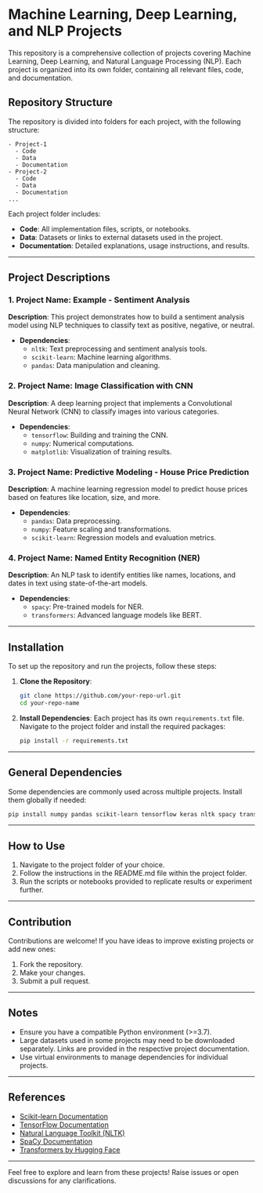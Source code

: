 # Machine Learning, Deep Learning, and NLP Projects

This repository is a comprehensive collection of projects covering Machine Learning, Deep Learning, and Natural Language Processing (NLP). Each project is organized into its own folder, containing all relevant files, code, and documentation.

## Repository Structure

The repository is divided into folders for each project, with the following structure:

```
- Project-1
  - Code
  - Data
  - Documentation
- Project-2
  - Code
  - Data
  - Documentation
...
```

Each project folder includes:
- **Code**: All implementation files, scripts, or notebooks.
- **Data**: Datasets or links to external datasets used in the project.
- **Documentation**: Detailed explanations, usage instructions, and results.

---

## Project Descriptions

### 1. **Project Name: Example - Sentiment Analysis**
**Description**: This project demonstrates how to build a sentiment analysis model using NLP techniques to classify text as positive, negative, or neutral.

- **Dependencies**:
  - `nltk`: Text preprocessing and sentiment analysis tools.
  - `scikit-learn`: Machine learning algorithms.
  - `pandas`: Data manipulation and cleaning.

### 2. **Project Name: Image Classification with CNN**
**Description**: A deep learning project that implements a Convolutional Neural Network (CNN) to classify images into various categories.

- **Dependencies**:
  - `tensorflow`: Building and training the CNN.
  - `numpy`: Numerical computations.
  - `matplotlib`: Visualization of training results.

### 3. **Project Name: Predictive Modeling - House Price Prediction**
**Description**: A machine learning regression model to predict house prices based on features like location, size, and more.

- **Dependencies**:
  - `pandas`: Data preprocessing.
  - `numpy`: Feature scaling and transformations.
  - `scikit-learn`: Regression models and evaluation metrics.

### 4. **Project Name: Named Entity Recognition (NER)**
**Description**: An NLP task to identify entities like names, locations, and dates in text using state-of-the-art models.

- **Dependencies**:
  - `spacy`: Pre-trained models for NER.
  - `transformers`: Advanced language models like BERT.

---

## Installation

To set up the repository and run the projects, follow these steps:

1. **Clone the Repository**:
   ```bash
   git clone https://github.com/your-repo-url.git
   cd your-repo-name
   ```

2. **Install Dependencies**:
   Each project has its own `requirements.txt` file. Navigate to the project folder and install the required packages:
   ```bash
   pip install -r requirements.txt
   ```

---

## General Dependencies

Some dependencies are commonly used across multiple projects. Install them globally if needed:

```bash
pip install numpy pandas scikit-learn tensorflow keras nltk spacy transformers matplotlib seaborn
```

---

## How to Use

1. Navigate to the project folder of your choice.
2. Follow the instructions in the README.md file within the project folder.
3. Run the scripts or notebooks provided to replicate results or experiment further.

---

## Contribution

Contributions are welcome! If you have ideas to improve existing projects or add new ones:
1. Fork the repository.
2. Make your changes.
3. Submit a pull request.

---

## Notes

- Ensure you have a compatible Python environment (>=3.7).
- Large datasets used in some projects may need to be downloaded separately. Links are provided in the respective project documentation.
- Use virtual environments to manage dependencies for individual projects.

---

## References

- [Scikit-learn Documentation](https://scikit-learn.org/)
- [TensorFlow Documentation](https://www.tensorflow.org/)
- [Natural Language Toolkit (NLTK)](https://www.nltk.org/)
- [SpaCy Documentation](https://spacy.io/)
- [Transformers by Hugging Face](https://huggingface.co/docs/transformers)

---

Feel free to explore and learn from these projects! Raise issues or open discussions for any clarifications.

